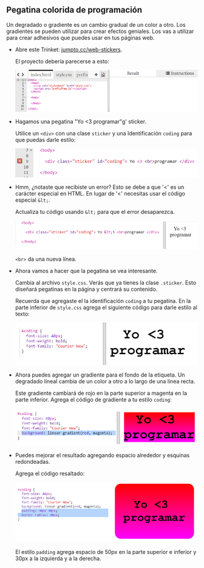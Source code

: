 ## Pegatina colorida de programación

Un degradado o gradiente es un cambio gradual de un color a otro. Los gradientes se pueden utilizar para crear efectos geniales. Los vas a utilizar para crear adhesivos que puedes usar en tus páginas web.

+ Abre este Trinket: <a href="http://jumpto.cc/web-stickers" target="_blank">jumpto.cc/web-stickers</a>.
    
    El proyecto debería parecerse a esto:
    
    ![captura de pantalla](images/stickers-starter.png)

+ Hagamos una pegatina "Yo <3 programar"g' sticker.
    
    Utilice un `<div>` con una clase `sticker` y una Identificación `coding` para que puedas darle estilo:
    
    ![captura de pantalla](images/stickers-coding-error.png)

+ Hmm, ¿notaste que recibiste un error? Esto se debe a que '<' es un carácter especial en HTML. En lugar de '<' necesitas usar el código especial `&lt;`.
    
    Actualiza tu código usando `&lt;` para que el error desaparezca.
    
    ![captura de pantalla](images/stickers-coding-fixed.png)
    
    `<br>` da una nueva línea.

+ Ahora vamos a hacer que la pegatina se vea interesante.
    
    Cambia al archivo `style.css`. Verás que ya tienes la clase `.sticker`. Esto diseñará pegatinas en la página y centrará su contenido.
    
    Recuerda que agregaste el la identificación `coding` a tu pegatina. En la parte inferior de `style.css` agrega el siguiente código para darle estilo al texto:
    
    ![captura de pantalla](images/stickers-coding-font.png)

+ Ahora puedes agregar un gradiente para el fondo de la etiqueta. Un degradado lineal cambia de un color a otro a lo largo de una línea recta.
    
    Este gradiente cambiará de rojo en la parte superior a magenta en la parte inferior. Agrega el código de gradiente a tu estilo `coding`:
    
    ![captura de pantalla](images/stickers-coding-gradient.png)

+ Puedes mejorar el resultado agregando espacio alrededor y esquinas redondeadas.
    
    Agrega el código resaltado:
    
    ![captura de pantalla](images/stickers-coding-padding.png)
    
    El estilo `padding` agrega espacio de 50px en la parte superior e inferior y 30px a la izquierda y a la derecha.